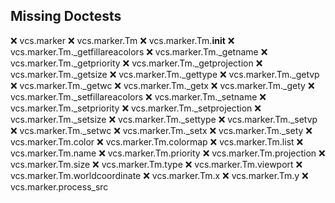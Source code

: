 Missing Doctests
----------------
:x:    vcs.marker
:x:    vcs.marker.Tm
:x:    vcs.marker.Tm.__init__
:x:    vcs.marker.Tm._getfillareacolors
:x:    vcs.marker.Tm._getname
:x:    vcs.marker.Tm._getpriority
:x:    vcs.marker.Tm._getprojection
:x:    vcs.marker.Tm._getsize
:x:    vcs.marker.Tm._gettype
:x:    vcs.marker.Tm._getvp
:x:    vcs.marker.Tm._getwc
:x:    vcs.marker.Tm._getx
:x:    vcs.marker.Tm._gety
:x:    vcs.marker.Tm._setfillareacolors
:x:    vcs.marker.Tm._setname
:x:    vcs.marker.Tm._setpriority
:x:    vcs.marker.Tm._setprojection
:x:    vcs.marker.Tm._setsize
:x:    vcs.marker.Tm._settype
:x:    vcs.marker.Tm._setvp
:x:    vcs.marker.Tm._setwc
:x:    vcs.marker.Tm._setx
:x:    vcs.marker.Tm._sety
:x:    vcs.marker.Tm.color
:x:    vcs.marker.Tm.colormap
:x:    vcs.marker.Tm.list
:x:    vcs.marker.Tm.name
:x:    vcs.marker.Tm.priority
:x:    vcs.marker.Tm.projection
:x:    vcs.marker.Tm.size
:x:    vcs.marker.Tm.type
:x:    vcs.marker.Tm.viewport
:x:    vcs.marker.Tm.worldcoordinate
:x:    vcs.marker.Tm.x
:x:    vcs.marker.Tm.y
:x:    vcs.marker.process_src
